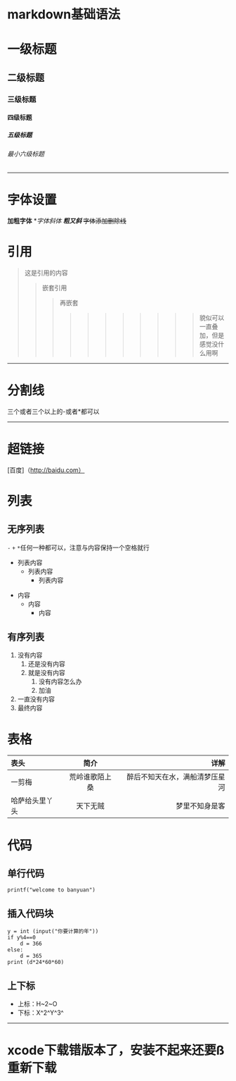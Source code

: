 # markdown基础语法

# 一级标题
## 二级标题
### 三级标题
#### 四级标题
##### 五级标题
###### 最小六级标题
---
# 字体设置
**加粗字体**
**字体斜体*
***粗又斜***
~~字体添加删除线~~

# 引用
> 这是引用的内容
>> 嵌套引用
>>> 再嵌套
>>>>>>>>>>> 貌似可以一直叠加，但是感觉没什么用啊

---


# 分割线

三个或者三个以上的-或者*都可以

---------

# 超链接

[百度]（http://baidu.com）

# 列表
## 无序列表

`-` `+` `*`任何一种都可以，注意与内容保持一个空格就行

- 列表内容
    - 列表内容
        - 列表内容

* 内容
    * 内容
        * 内容


## 有序列表
1. 没有内容
    1. 还是没有内容
    2. 就是没有内容
        1. 没有内容怎么办
        2. 加油
2. 一直没有内容
3. 最终内容

# 表格

表头 | 简介 | 详解
:-- | :-: | --:
一剪梅 | 荒岭谁歌陌上桑| 醉后不知天在水，满船清梦压星河
哈萨给头里丫头 | 天下无贼 | 梦里不知身是客

# 代码

## 单行代码

`printf("welcome to banyuan")`

## 插入代码块

```
y = int (input("你要计算的年"))
if y%4==0
    d = 366
else:
    d = 365
print (d*24*60*60)
```

## 上下标

- 上标：H~2~O
- 下标：X^2^Y^3^
---

# xcode下载错版本了，安装不起来还要ß重新下载

